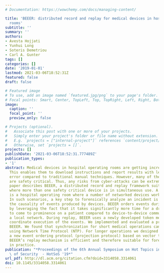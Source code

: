 ```yaml
---
# Documentation: https://wowchemy.com/docs/managing-content/

title: 'BEEER: distributed record and replay for medical devices in hospital operating
  rooms'
subtitle: ''
summary: ''
authors:
- Avesta Hojjati
- Yunhui Long
- Soteris Demetriou
- Carl A. Gunter
tags: []
categories: []
date: '2019-01-01'
lastmod: 2021-03-06T18:52:31Z
featured: false
draft: false

# Featured image
# To use, add an image named `featured.jpg/png` to your page's folder.
# Focal points: Smart, Center, TopLeft, Top, TopRight, Left, Right, BottomLeft, Bottom, BottomRight.
image:
  caption: ''
  focal_point: ''
  preview_only: false

# Projects (optional).
#   Associate this post with one or more of your projects.
#   Simply enter your project's folder or file name without extension.
#   E.g. `projects = ["internal-project"]` references `content/project/deep-learning/index.md`.
#   Otherwise, set `projects = []`.
projects: []
publishDate: '2021-03-06T18:52:31.777489Z'
publication_types:
- '1'
abstract: Medical devices in hospital operating rooms are getting increasingly interconnected.
  This enables them to download instructions and report results with less risk of
  error compared to traditional manual techniques. However, many of these devices
  are safety critical. Thus, any risks from cyber-attacks can be extremely high. This
  paper describes BEEER, a distributed record and replay framework suitable for environments
  where more than one safety critical device is in simultaneous use. A prominent example
  is a hospital operating room where a number of networked devices work together.
  In such scenarios, a key step to forensically analyze an incident is understanding
  the causality of events produced by devices. BEEER orders events during recording
  by leveraging the fact that it takes significantly more time for a drug’s effects
  to come to prominence on a patient compared to device-to-device communication on
  a local network. During replay, BEEER uses a newly developed token mechanism to
  coordinate execution of the events. We implemented and evaluated a prototype of
  BEEER. We found that synchronization for short medical operations can be achieved
  using Network Time Protocol (NTP). For longer operations we designed and developed
  a new event ordering protocol (projection protocol) based on vector timestamps.
  BEEER’s replay mechanism is efficient and therefore suitable for forensics analyses
  in practice.
publication: "*Proceedings of the 6th Annual Symposium on Hot Topics in the Science\
  \ of Security  - HotSoS '19*"
url_pdf: http://dl.acm.org/citation.cfm?doid=3314058.3314061
doi: 10.1145/3314058.3314061
---
```

